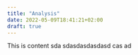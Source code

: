 ```yaml
---
title: "Analysis"
date: 2022-05-09T18:41:21+02:00
draft: true
---
```

This is content
sda
sdasdasdasdasd
cas
ad
